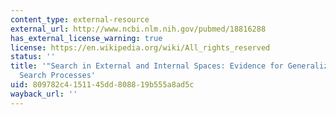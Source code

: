 ```yaml
---
content_type: external-resource
external_url: http://www.ncbi.nlm.nih.gov/pubmed/18816288
has_external_license_warning: true
license: https://en.wikipedia.org/wiki/All_rights_reserved
status: ''
title: '"Search in External and Internal Spaces: Evidence for Generalized Cognitive
  Search Processes'
uid: 809782c4-1511-45dd-8088-19b555a8ad5c
wayback_url: ''
---
```


